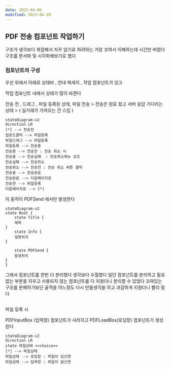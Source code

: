 ```yaml
---
date: 2023-04-06
modified: 2023-04-29
---
```


## PDF 전송 컴포넌트 작업하기

구조가 생각보다 복잡해서 자꾸 암기로 하려하는 거랑 꼬여서 이해하는데 시간만 버렸다
구조를 문서화 및 시각화해보기로 했다

### 컴포넌트의 구성

우선 위에서 아래로
상태바 , 안내 메세지 , 작업 컴포넌트가 있고

작업 컴포넌트 내에서 상태가 많이 바뀐다

전송 전 , 드래그 , 파일 등록된 상태, 파일 전송 > 전송은 완료 됬고 서버 응답 기다리는 상태 > ( 실거래가 가져오는 건 스킵 )

```mermaid
stateDiagram-v2
direction LR
[*] --> 전송전
업로드클릭 --> 파일등록
파일드래그 --> 파일등록
파일등록 --> 전송중
전송중 --> 전송전 : 전송 취소 시
전송중 --> 전송실패  : 전송취소메뉴 강조
전송실패 --> 전송취소
전송취소 --> 전송전 : 전송 취소 버튼 클릭
전송중 --> 전송완료
전송완료 --> 다음페이지로
전송전 --> 파일등록
다음페이지로 --> [*]
```

이 동작이 PDFSend 에서만 발생한다

```mermaid
stateDiagram-v2
state Root {
	state Title {
	제목
}
	state Info {
	설명위치
}

	state PDFSend {
	발생위치
}
}
```

그래서 컴포넌트를 한번 더 분리했다
생각보다 수월했다 일단 컴포넌트를 분리하고 필요 없는 부분을 지우고
사용되지 않는 컴포넌트를 다 지웠더니 분리할 수 있었다
꼬여있는 구조를 분해하기보단
골격을 어느정도 다시 만들생각을 하고 과감하게 지웠더니 빨리 됬다

##


파일 등록 시

PDFInputBox (입력창) 컴포넌트가 사라지고
PDFLoadBox(로딩창) 컴포넌트가 생성된다

```mermaid
stateDiagram-v2
direction LR
state 파일상태 <<choice>>
[*] --> 파일상태
파일상태 --> 로딩창 : 파일이 있으면
파일상태 --> 입력창 : 파일이 없으면

```
